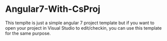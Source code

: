 # Angular7-With-CsProj

This templte is just a simple angular 7 project template but if you want to open your project in Visual Studio to edit/checkin, you can use this template for the same purpose.
